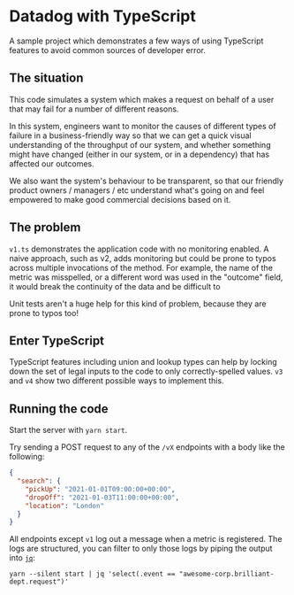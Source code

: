 # Datadog with TypeScript

A sample project which demonstrates a few ways of using TypeScript features to avoid common sources of developer error.

## The situation
This code simulates a system which makes a request on behalf of a user that may fail for a number of different reasons.  

In this system, engineers want to monitor the causes of different types of failure in a business-friendly way so that we can get a quick visual understanding of the throughput of our system, and whether something might have changed (either in our system, or in a dependency) that has affected our outcomes. 

We also want the system's behaviour to be transparent, so that our friendly product owners / managers / etc understand what's going on and feel empowered to make good commercial decisions based on it.

## The problem
`v1.ts` demonstrates the application code with no monitoring enabled.
A naive approach, such as v2, adds monitoring but could be prone to typos across multiple invocations of the method. For example, the name of the metric was misspelled, or a different word was used in the "outcome" field, it would break the continuity of the data and be difficult to

Unit tests aren't a huge help for this kind of problem, because they are prone to typos too!

## Enter TypeScript
TypeScript features including union and lookup types can help by locking down the set of legal inputs to the code to only correctly-spelled values. `v3` and `v4` show two different possible ways to implement this. 

## Running the code
Start the server with `yarn start`. 

Try sending a POST request to any of the `/vX` endpoints with a body like the following:

```json
{
  "search": {
    "pickUp": "2021-01-01T09:00:00+00:00",
    "dropOff": "2021-01-03T11:00:00+00:00",
    "location": "London"
  }
}
```

All endpoints except `v1` log out a message when a metric is registered. The logs are structured, you can filter to only those logs by piping the output into [`jq`][1]:

```shell
yarn --silent start | jq 'select(.event == "awesome-corp.brilliant-dept.request")'
```

[1]: https://stedolan.github.io/jq/
